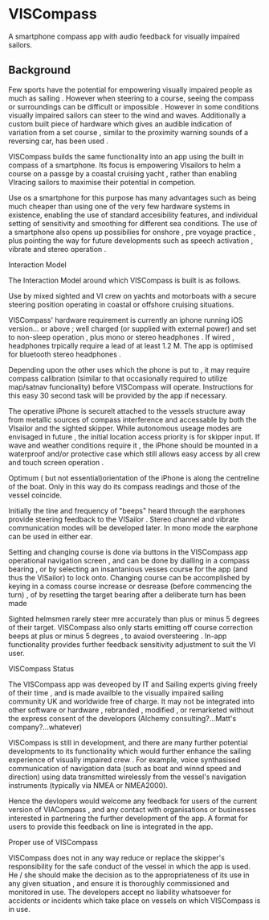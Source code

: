 # VISCompass
A smartphone compass app with audio feedback for visually impaired sailors.

## Background

Few sports have the potential for empowering visually impaired people as much as sailing  . However when steering to a course, seeing the compass or  surroundings can be difficult or impossible .  However in some conditions visually impaired sailors can steer to the wind and waves. Additionally a custom built piece of hardware which gives an audible indication of variation from a set course , similar to the proximity warning sounds of a reversing car, has been used .

VISCompass builds the same functionality into an app using the built in compass of a smartphone. Its focus is empowering VIsailors to helm a course on a passge by a coastal cruising yacht , rather than enabling VIracing sailors to maximise their potential in competion.

Use os a smartphone for this purpose has many advantages such as being much cheaper than using one of the very few hardware systems in existence, enabling the use of standard accesibility features, and individual setting of sensitivity and smoothing for different sea conditions. The use of a smartphone also opens up possibilies for onshore , pre voyage practice , plus pointing the way for future developments such as speech activation , vibrate and stereo operation .

Interaction Model

The Interaction Model around which VISCompass is built is as follows. 

Use by mixed sighted and VI crew on yachts and motorboats with a secure steering position operating in coastal or offshore cruising situations.

VISCompass' hardware requirement is currently an iphone running iOS version... or above ; well charged (or supplied with external power) and set to non-sleep operation , plus mono or stereo  headphones . If wired , headphones trpically require a lead of at least 1.2 M. The app is optimised for bluetooth stereo headphones .

Depending upon the other uses which the phone is put to , it may require compass calibration (similar to that occasionally required to utilize map/satnav funcionality) before VISCompass will operate. Instructions for this easy 30 second task will be provided by the app if necessary. 

The operative iPhone is securelt attached to the vessels structure away from metallic sources of compass interference and accessable by both the VIsailor and the sighted skipper. While autonomous useage modes are envisaged in future , the initial location access priority is for skipper input. If wave and weather conditions require it , the iPhone should be mounted in a waterproof and/or protective case which still allows easy access by all crew and touch screen operation .

Optimum ( but not essential)orientation of the iPhone is along the centreline of the boat. Only in this way do its compass readings and those of the vessel coincide.  

Initially the tine and frequency of "beeps" heard through the earphones provide steering feedback to the VISailor . Stereo channel and vibrate communication modes will be developed later. In mono mode the earphone can be used in either ear.

Setting and changing course is done via buttons in the VISCompass app operational navigation screen , and can be done by dialling in a compass bearing , or by selecting an insantanious vesses course for the app (and thus the VISailor) to lock onto. Changing course can be accomplished by keying in a comass course increase or desrease (before commencing the turn) , of by resetting the target bearing after a deliberate turn has been made

Sighted helmsmen rarely steer mre accurately than plus or minus 5 degrees of their target. VISCompass also only starts emitting off course correction beeps at plus or minus 5 degrees , to avaiod oversteering . In-app functionality provides further feedback  sensitivity adjustment to suit the VI user.


VISCompass Status

The VISCompass app was deveoped by IT and Sailing experts giving freely of their time , and is made availble to the visually impaired sailing community UK and worldwide free of charge. It may not be integrated into other software or hardware , rebranded , modified , or remarketed without the express consent of the developors (Alchemy consulting?...Matt's company?...whatever) 

VISCompass is still in development, and there are many further potential developments to its functionality which would further enhance the sailing experience of visually impaired crew . For example, voice synthasised communication of navigation data (such as boat and winnd speed and direction) using data transmitted wirelessly from the vessel's navigation instruments (typically via NMEA or NMEA2000). 

Hence the devlopers would welcome any feedback for users of the current version of VIACompass , and any contact with organisations or businesses interested in partnering the further development of the app. A format for users to provide this feedback on line is integrated in the app.

Proper use of VISCompass

VISCompass does not in any way reduce or replace the skipper's responsibility for the safe conduct of the vessel in which the app is used. He / she should make the decision as to the appropriateness of its use in any given situation , and ensure it is thoroughly commissioned and monitored in use. The developers accept no liability whatsoever for accidents or incidents which take place on vessels on which VISCompass is in use.




